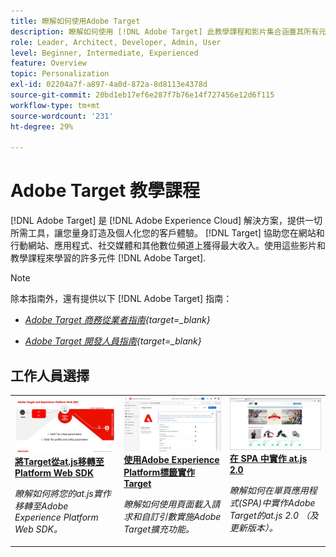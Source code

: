```yaml
---
title: 瞭解如何使用Adobe Target
description: 瞭解如何使用 [!DNL Adobe Target] 此教學課程和影片集合涵蓋其所有元件。
role: Leader, Architect, Developer, Admin, User
level: Beginner, Intermediate, Experienced
feature: Overview
topic: Personalization
exl-id: 02204a7f-a897-4a0d-872a-8d8113e4378d
source-git-commit: 20bd1eb17ef6e287f7b76e14f727456e12d6f115
workflow-type: tm+mt
source-wordcount: '231'
ht-degree: 29%

---
```


# Adobe Target 教學課程

[!DNL Adobe Target] 是 [!DNL Adobe Experience Cloud] 解決方案，提供一切所需工具，讓您量身訂造及個人化您的客戶體驗。 [!DNL Target] 協助您在網站和行動網站、應用程式、社交媒體和其他數位頻道上獲得最大收入。使用這些影片和教學課程來學習的許多元件 [!DNL Adobe Target].

>[!NOTE]
>
>除本指南外，還有提供以下 [!DNL Adobe Target] 指南：
>
>* *[Adobe Target 商務從業者指南](https://experienceleague.adobe.com/docs/target/using/target-home.html?lang=zh-Hant){target=_blank}*
>
>* *[Adobe Target 開發人員指南](https://experienceleague.adobe.com/docs/target-dev/developer/overview.html){target=_blank}*

<div id="recs-overview-body-1"></div>
<div id="recs-overview-body-2"></div>
<div id="recs-overview-body-3"></div>
<div id="recs-overview-body-4"></div>
<div id="recs-overview-body-5"></div>
<div id="recs-overview-body-6"></div>

## 工作人員選擇

<table style="margin-top: 0 !important">
<tr>
  <td>
    <a href="https://experienceleague.adobe.com/docs/platform-learn/migrate-target-to-websdk/introduction.html">
      <img alt="將Target從at.js移轉至Platform Web SDK" src="./assets/thumb_websdk.jpg" />
    </a>
    <div>
      <a href="https://experienceleague.adobe.com/docs/platform-learn/migrate-target-to-websdk/introduction.html">
    <strong>將Target從at.js移轉至Platform Web SDK</strong>
    </a>
    </div>
    <p>
    <em>瞭解如何將您的at.js實作移轉至Adobe Experience Platform Web SDK。</em>
    <p>
  </td>
  <td>
    <a href="https://experienceleague.adobe.com/docs/platform-learn/implement-in-websites/implement-solutions/target.html"> 
      <img alt="使用Adobe Experience Platform標籤實作Target" src="./assets/add-adobe-target.jpg"/>
    </a>
    <div>
      <a href="https://experienceleague.adobe.com/docs/platform-learn/implement-in-websites/implement-solutions/target.html">
    <strong>使用Adobe Experience Platform標籤實作Target</strong>
    </a>
    </div>
    <p>
    <em>瞭解如何使用頁面載入請求和自訂引數實施Adobe Target擴充功能。</em>
    <p>
  </td>
   <td>
    <a href="https://experienceleague.adobe.com/docs/target-learn/tutorials/implementation/implement-atjs-20-in-a-single-page-application.html">
      <img alt="在單頁應用程式(SPA)中實作Adobe Target的at.js 2.0" src="./assets/26248.png" />
    </a>
    <div>
    <a href="https://experienceleague.adobe.com/docs/target-learn/tutorials/implementation/implement-atjs-20-in-a-single-page-application.html">
    <strong>在 SPA 中實作 at.js 2.0</strong>
    </a>
    </div>
    <p>
    <em> 瞭解如何在單頁應用程式(SPA)中實作Adobe Target的at.js 2.0 （及更新版本）。</em>
    <p>
  </td>
</tr>
</table>